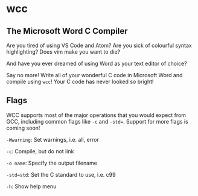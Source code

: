 # wcc
## The Microsoft Word C Compiler 

Are you tired of using VS Code and Atom? 
Are you sick of colourful syntax highlighting?
Does vim make you want to die?

And have you ever dreamed of using Word as your text editor of choice?

Say no more! Write all of your wonderful C code in Microsoft Word and compile
using `wcc`! Your C code has never looked so bright!

## Flags 

WCC supports most of the major operations that you would expect from GCC, 
including common flags like `-c` and `-std=`. Support for more flags is coming
soon!

`-Wwarning`: Set warnings, i.e. all, error

`-c`: Compile, but do not link

`-o name`: Specify the output filename 

`-std=std`: Set the C standard to use, i.e. c99

`-h`: Show help menu


